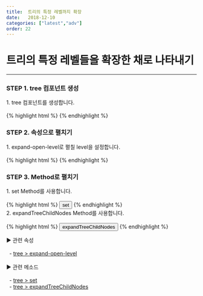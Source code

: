 ```yaml
---
title:  트리의 특정 레벨까지 확장
date:   2018-12-10
categories: ["latest","adv"]
order: 22
---
```


트리의 특정 레벨들을 확장한 채로 나타내기
===

---

### STEP 1. tree 컴포넌트 생성
<div>1. tree 컴포넌트를 생성합니다.</div>
<br>
{% highlight html %}
<sbux-tree id="sbIdx1" name="sbTagNm1" uitype="normal">
    <menu-item id="1" text="1">
        <menu-item id="1_1" text="1_1"></menu-item>
        <menu-item id="1_2" text="1_2"></menu-item>
    </menu-item>
    <menu-item id="2" text="2">
        <menu-item id="2_1" text="2_1"></menu-item>
        <menu-item id="2_2" text="2_2">
            <menu-item id="2_2_1" text="2_2_1"></menu-item>
        </menu-item>
    </menu-item>
</sbux-tree>
{% endhighlight %}

### STEP 2. 속성으로 펼치기
<div>1. expand-open-level로 펼칠 level을 설정합니다.</div>
<br>
{% highlight html %}
<sbux-tree id="sbIdx1" name="sbTagNm1" uitype="normal" expand-open-level="1">
    <menu-item id="1" text="1">
        <menu-item id="1_1" text="1_1"></menu-item>
        <menu-item id="1_2" text="1_2"></menu-item>
    </menu-item>
    <menu-item id="2" text="2">
        <menu-item id="2_1" text="2_1"></menu-item>
        <menu-item id="2_2" text="2_2">
            <menu-item id="2_2_1" text="2_2_1"></menu-item>
        </menu-item>
    </menu-item>
</sbux-tree>
{% endhighlight %}

### STEP 3. Method로 펼치기
<div>1. set Method를 사용합니다.</div>
<br>
{% highlight html %}
<input type="button" value="set" onclick="SBUxMethod.set('sbTagNm1', '2_2_1', 'expand');">
<sbux-tree id="sbIdx1" name="sbTagNm1" uitype="normal">
    <menu-item id="1" text="1">
        <menu-item id="1_1" text="1_1"></menu-item>
        <menu-item id="1_2" text="1_2"></menu-item>
    </menu-item>
    <menu-item id="2" text="2">
        <menu-item id="2_1" text="2_1"></menu-item>
        <menu-item id="2_2" text="2_2">
            <menu-item id="2_2_1" text="2_2_1"></menu-item>
        </menu-item>
    </menu-item>
</sbux-tree>
{% endhighlight %}

<div>2. expandTreeChildNodes Method를 사용합니다.</div>
<br>
{% highlight html %}
<input type="button" value="expandTreeChildNodes" onclick="SBUxMethod.expandTreeChildNodes('sbTagNm1', '2', '1');">
<sbux-tree id="sbIdx1" name="sbTagNm1" uitype="normal">
    <menu-item id="1" text="1">
        <menu-item id="1_1" text="1_1"></menu-item>
        <menu-item id="1_2" text="1_2"></menu-item>
    </menu-item>
    <menu-item id="2" text="2">
        <menu-item id="2_1" text="2_1"></menu-item>
        <menu-item id="2_2" text="2_2">
            <menu-item id="2_2_1" text="2_2_1"></menu-item>
        </menu-item>
    </menu-item>
</sbux-tree>
{% endhighlight %}

<sbux-tabs id="explainTab" name="explainTab" uitype="normal" title-target-id-array="exTab1" 
           title-text-array="설명">
</sbux-tabs>
<div class="tab-content">
    <div id="exTab1">
        ▶ 관련 속성<br><br>
        &nbsp;&nbsp;- <a href="https://softbowllab.github.io/sbux/attribute/latest/tree.expandopenlevel#tree" target="_blank">tree > expand-open-level</a><br><br>
        ▶ 관련 메소드<br><br>
        &nbsp;&nbsp;- <a href="https://softbowllab.github.io/sbux/method/latest/tree.set#tree" target="_blank">tree > set</a><br>
        &nbsp;&nbsp;- <a href="https://softbowllab.github.io/sbux/method/latest/tree.expandtreechildnodes#tree" target="_blank">tree > expandTreeChildNodes</a><br>
    </div>
</div>